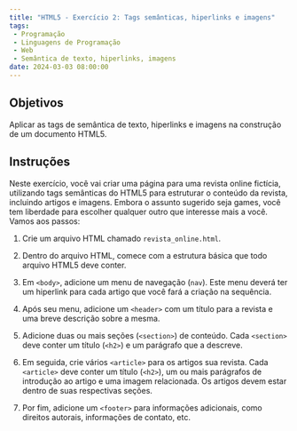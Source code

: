 ```yaml
---
title: "HTML5 - Exercício 2: Tags semânticas, hiperlinks e imagens"
tags:
 - Programação
 - Linguagens de Programação
 - Web
 - Semântica de texto, hiperlinks, imagens
date: 2024-03-03 08:00:00
---
```


## Objetivos

Aplicar as tags de semântica de texto, hiperlinks e imagens na construção de um documento HTML5.


## Instruções

Neste exercício, você vai criar uma página para uma revista online fictícia, utilizando tags semânticas do HTML5 para estruturar o conteúdo da revista, incluindo artigos e imagens. Embora o assunto sugerido seja games, você tem liberdade para escolher qualquer outro que interesse mais a você. Vamos aos passos:

1. Crie um arquivo HTML chamado `revista_online.html`.
2. Dentro do arquivo HTML, comece com a estrutura básica que todo arquivo HTML5 deve conter.
3. Em `<body>`, adicione um menu de navegação (`nav`). Este menu deverá ter um hiperlink para cada artigo que você fará a criação na sequência.
4. Após seu menu, adicione um `<header>` com um título para a revista e uma breve descrição sobre a mesma.
5. Adicione duas ou mais seções (`<section>`) de conteúdo. Cada `<section>` deve conter um título (`<h2>`) e um parágrafo que a descreve.
6. Em seguida, crie vários `<article>` para os artigos sua revista. Cada `<article>` deve conter um título (`<h2>`), um ou mais parágrafos de introdução ao artigo e uma imagem relacionada. Os artigos devem estar dentro de suas respectivas seções.

 
5. Por fim, adicione um `<footer>` para informações adicionais, como direitos autorais, informações de contato, etc.
